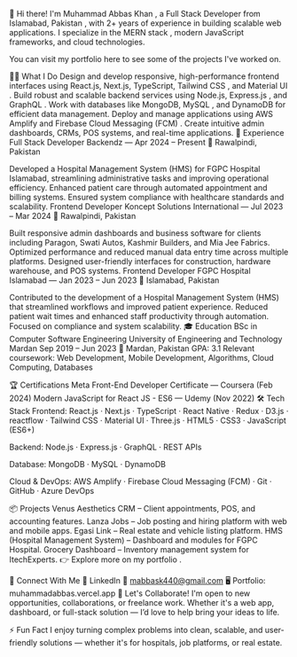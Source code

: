 👋 Hi there!
I'm Muhammad Abbas Khan , a Full Stack Developer from Islamabad, Pakistan , with 2+ years of experience in building scalable web applications. I specialize in the MERN stack , modern JavaScript frameworks, and cloud technologies.

You can visit my portfolio here to see some of the projects I've worked on.

🧑‍💻 What I Do
Design and develop responsive, high-performance frontend interfaces using React.js, Next.js, TypeScript, Tailwind CSS , and Material UI .
Build robust and scalable backend services using Node.js, Express.js , and GraphQL .
Work with databases like MongoDB, MySQL , and DynamoDB for efficient data management.
Deploy and manage applications using AWS Amplify and Firebase Cloud Messaging (FCM) .
Create intuitive admin dashboards, CRMs, POS systems, and real-time applications.
💼 Experience
Full Stack Developer
Backendz — Apr 2024 – Present
📍 Rawalpindi, Pakistan

Developed a Hospital Management System (HMS) for FGPC Hospital Islamabad, streamlining administrative tasks and improving operational efficiency.
Enhanced patient care through automated appointment and billing systems.
Ensured system compliance with healthcare standards and scalability.
Frontend Developer
Koncept Solutions International — Jul 2023 – Mar 2024
📍 Rawalpindi, Pakistan

Built responsive admin dashboards and business software for clients including Paragon, Swati Autos, Kashmir Builders, and Mia Jee Fabrics.
Optimized performance and reduced manual data entry time across multiple platforms.
Designed user-friendly interfaces for construction, hardware warehouse, and POS systems.
Frontend Developer
FGPC Hospital Islamabad — Jan 2023 – Jun 2023
📍 Islamabad, Pakistan

Contributed to the development of a Hospital Management System (HMS) that streamlined workflows and improved patient experience.
Reduced patient wait times and enhanced staff productivity through automation.
Focused on compliance and system scalability.
🎓 Education
BSc in Computer Software Engineering
University of Engineering and Technology Mardan
Sep 2019 – Jun 2023
📍 Mardan, Pakistan
GPA: 3.1
Relevant coursework: Web Development, Mobile Development, Algorithms, Cloud Computing, Databases

🏆 Certifications
Meta Front-End Developer Certificate — Coursera (Feb 2024)
Modern JavaScript for React JS - ES6 — Udemy (Nov 2022)
🛠 Tech Stack
Frontend:
React.js · Next.js · TypeScript · React Native · Redux · D3.js · reactflow · Tailwind CSS · Material UI · Three.js · HTML5 · CSS3 · JavaScript (ES6+)

Backend:
Node.js · Express.js · GraphQL · REST APIs

Database:
MongoDB · MySQL · DynamoDB

Cloud & DevOps:
AWS Amplify · Firebase Cloud Messaging (FCM) · Git · GitHub · Azure DevOps

📦 Projects
Venus Aesthetics CRM – Client appointments, POS, and accounting features.
Lanza Jobs – Job posting and hiring platform with web and mobile apps.
Egasi Link – Real estate and vehicle listing platform.
HMS (Hospital Management System) – Dashboard and modules for FGPC Hospital.
Grocery Dashboard – Inventory management system for ItechExperts.
👉 Explore more on my portfolio .

🔗 Connect With Me
💼 LinkedIn
📧 mabbask440@gmail.com
🖥 Portfolio: muhammadabbas.vercel.app
🤝 Let's Collaborate!
I'm open to new opportunities, collaborations, or freelance work. Whether it's a web app, dashboard, or full-stack solution — I’d love to help bring your ideas to life.

⚡ Fun Fact
I enjoy turning complex problems into clean, scalable, and user-friendly solutions — whether it's for hospitals, job platforms, or real estate.
